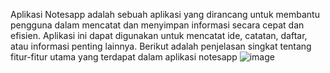 Aplikasi Notesapp adalah sebuah aplikasi yang dirancang untuk membantu pengguna dalam mencatat dan menyimpan informasi secara cepat dan efisien. Aplikasi ini dapat digunakan untuk mencatat ide, catatan, daftar, atau informasi penting lainnya. Berikut adalah penjelasan singkat tentang fitur-fitur utama yang terdapat dalam aplikasi notesapp
![image](https://github.com/Resita0911/MOBILE-PROGRAMMING_KELOMPOK-3/assets/133135808/5565af76-e0c1-4413-aa80-e5101d10da1a)
